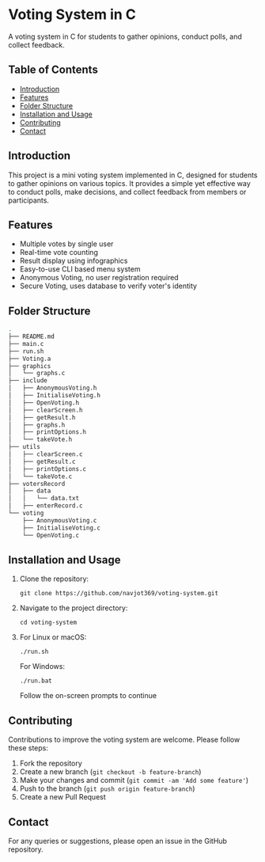 # Voting System in C
A voting system in C for students to gather opinions, conduct polls, and collect feedback.

## Table of Contents
- [Introduction](#introduction)
- [Features](#features)
- [Folder Structure](#folder-structure)
- [Installation and Usage](#installation-and-usage)
- [Contributing](#contributing)
- [Contact](#contact)

## Introduction

This project is a mini voting system implemented in C, designed for students to gather opinions on various topics. It provides a simple yet effective way to conduct polls, make decisions, and collect feedback from members or participants.

## Features

- Multiple votes by single user
- Real-time vote counting
- Result display using infographics
- Easy-to-use CLI based menu system
- Anonymous Voting, no user registration required
- Secure Voting, uses database to verify voter's identity

## Folder Structure

```bash
.
├── README.md
├── main.c
├── run.sh
├── Voting.a
├── graphics
│   └── graphs.c
├── include
│   ├── AnonymousVoting.h
│   ├── InitialiseVoting.h
│   ├── OpenVoting.h
│   ├── clearScreen.h
│   ├── getResult.h
│   ├── graphs.h
│   ├── printOptions.h
│   └── takeVote.h
├── utils
│   ├── clearScreen.c
│   ├── getResult.c
│   ├── printOptions.c
│   └── takeVote.c
├── votersRecord
│   ├── data
│   │   └── data.txt
│   ├── enterRecord.c
└── voting
    ├── AnonymousVoting.c
    ├── InitialiseVoting.c
    └── OpenVoting.c
```

## Installation and Usage

1. Clone the repository:
   ```
   git clone https://github.com/navjot369/voting-system.git
   ```
2. Navigate to the project directory:
   ```
   cd voting-system
   ```
3. For Linux or macOS:
   ```
   ./run.sh
   ```
   For Windows:
   ```
   ./run.bat
   ```
    Follow the on-screen prompts to continue


## Contributing

Contributions to improve the voting system are welcome. Please follow these steps:

1. Fork the repository
2. Create a new branch (`git checkout -b feature-branch`)
3. Make your changes and commit (`git commit -am 'Add some feature'`)
4. Push to the branch (`git push origin feature-branch`)
5. Create a new Pull Request

## Contact

For any queries or suggestions, please open an issue in the GitHub repository.

